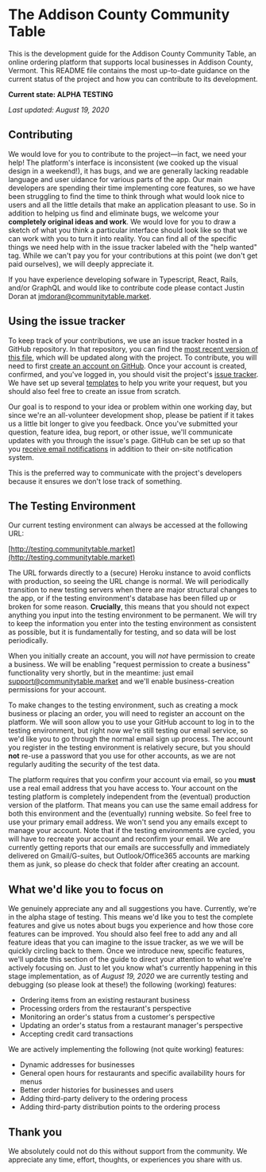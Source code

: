 # The Addison County Community Table

This is the development guide for the Addison County Community Table, an online ordering platform that supports local businesses in Addison County, Vermont. This README file contains the most up-to-date guidance on the current status of the project and how you can contribute to its development.

**Current state: ALPHA TESTING**

_Last updated: August 19, 2020_

## Contributing

We would love for you to contribute to the project—in fact, we need your help! The platform's interface is inconsistent (we cooked up the visual design in a weekend!), it has bugs, and we are generally lacking readable language and user uidance for various parts of the app. Our main developers are spending their time implementing core features, so we have been struggling to find the time to think through what would look nice to users and all the little details that make an application pleasant to use. So in addition to helping us find and eliminate bugs, we welcome your **completely original ideas and work**. We would love for you to draw a sketch of what you think a particular interface should look like so that we can work with you to turn it into reality. You can find all of the specific things we need help with in the issue tracker labeled with the "help wanted" tag. While we can't pay you for your contributions at this point (we don't get paid ourselves), we will deeply appreciate it.

If you have experience developing sofware in Typescript, React, Rails, and/or GraphQL and would like to contribute code please contact Justin Doran at jmdoran@communitytable.market.

## Using the issue tracker

To keep track of your contributions, we use an issue tracker hosted in a GitHub repository. In that repository, you can find the [most recent version of this file](https://github.com/community-table-market/addison-county/blob/master/README.md), which will be updated along with the project. To contribute, you will need to first [create an account on GitHub](https://github.com/join). Once your account is created, confirmed, and you've logged in, you should visit the project's [issue tracker](https://github.com/community-table-market/addison-county/issues). We have set up several [templates](https://github.com/community-table-market/addison-county/issues/new/choose) to help you write your request, but you should also feel free to create an issue from scratch. 

Our goal is to respond to your idea or problem within one working day, but since we're an all-volunteer development shop, please be patient if it takes us a little bit longer to give you feedback. Once you've submitted your question, feature idea, bug report, or other issue, we'll communicate updates with you through the issue's page. GitHub can be set up so that you [receive email notifications](https://docs.github.com/en/github/managing-subscriptions-and-notifications-on-github/configuring-notifications) in addition to their on-site notification system.

This is the preferred way to communicate with the project's developers because it ensures we don't lose track of something.

## The Testing Environment

Our current testing environment can always be accessed at the following URL:

[http://testing.communitytable.market](http://testing.communitytable.market)

The URL forwards directly to a (secure) Heroku instance to avoid conflicts with production, so seeing the URL change is normal. We will periodically transition to new testing servers when there are major structural changes to the app, or if the testing environment's database has been filled up or broken for some reason. **Crucially**, this means that you should not expect anything you input into the testing environment to be permanent. We will try to keep the information you enter into the testing environment as consistent as possible, but it is fundamentally for testing, and so data will be lost periodically.

When you initially create an account, you will _not_ have permission to create a business. We will be enabling "request permission to create a business" functionality very shortly, but in the meantime: just email support@communitytable.market and we'll enable business-creation permissions for your account.

To make changes to the testing environment, such as creating a mock business or placing an order, you will need to register an account on the platform. We will soon allow you to use your GitHub account to log in to the testing environment, but right now we're still testing our email service, so we'd like you to go through the normal email sign up process. The account you register in the testing environment is relatively secure, but you should **not** re-use a password that you use for other accounts, as we are not regularly auditing the security of the test data. 

The platform requires that you confirm your account via email, so you **must** use a real email address that you have access to. Your account on the testing platform is completely independent from the (eventual) production version of the platform. That means you can use the same email address for both this environment and the (eventually) running website. So feel free to use your primary email address. We won't send you any emails except to manage your account. Note that if the testing environments are cycled, you will have to recreate your account and reconfirm your email. We are currently getting reports that our emails are successfully and immediately delivered on Gmail/G-suites, but Outlook/Office365 accounts are marking them as junk, so please do check that folder after creating an account.

## What we'd like you to focus on

We genuinely appreciate any and all suggestions you have. Currently, we're in the alpha stage of testing. This means we'd like you to test the complete features and give us notes about bugs you experience and how those core features can be improved. You should also feel free to add any and all feature ideas that you can imagine to the issue tracker, as we we will be quickly circling back to them. Once we introduce new, specific features, we'll update this section of the guide to direct your attention to what we're actively focusing on. Just to let you know what's currently happening in this stage implementation, as of _August 19, 2020_ we are currently testing and debugging (so please look at these!) the following (working) features:

- Ordering items from an existing restaurant business
- Processing orders from the restaurant's perspective
- Monitoring an order's status from a customer's perspective
- Updating an order's status from a restaurant manager's perspective
- Accepting credit card transactions

We are actively implementing the following (not quite working) features:
- Dynamic addresses for businesses
- General open hours for restaurants and specific availability hours for menus
- Better order histories for businesses and users
- Adding third-party delivery to the ordering process
- Adding third-party distribution points to the ordering process

## Thank you

We absolutely could not do this without support from the community. We appreciate any time, effort, thoughts, or experiences you share with us.
